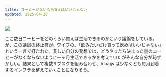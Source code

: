 ```yaml
---
title: コーヒーがないなら買えばいいじゃない
updated: 2025-04-28
---
```

![](https://i.imgur.com/x0rdSxw.jpeg)


ここ数日コーヒーをどのくらい買えば生活できるのかという議論をしている。が、この議論の終止符が、ワイフの、「飲みたいだけ買って飲めばいいじゃない」という一言で打たれた。貧しい自分の発想では、どうやったら決まった量のコーヒーがなくならないように一ヶ月生活できるかを考えていたがそんな自分が恥ずかしい。結果として複数サブスクを組み合わせ、5 bags は少なくとも毎月到着するインフラを整えていくことになりそう。